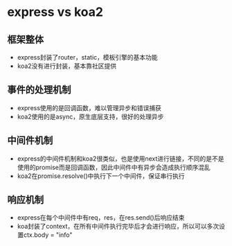 # express vs koa2

## 框架整体

- express封装了router，static，模板引擎的基本功能
- koa2没有进行封装，基本靠社区提供

## 事件的处理机制

- express使用的是回调函数，难以管理异步和错误捕获
- koa2使用的是async，原生底层支持，很好的处理异步

## 中间件机制

- express的中间件机制和koa2很类似，也是使用next进行链接，不同的是不是使用的promise而是回调函数，因此中间件中有异步会造成执行顺序混乱
- koa2在promise.resolve()中执行下一个中间件，保证串行执行

## 响应机制

- express在每个中间件中有req，res，在res.send()后响应结束
- koa封装了context，在所有中间件执行完毕后才会进行响应，所以可以多次设置ctx.body = "info"